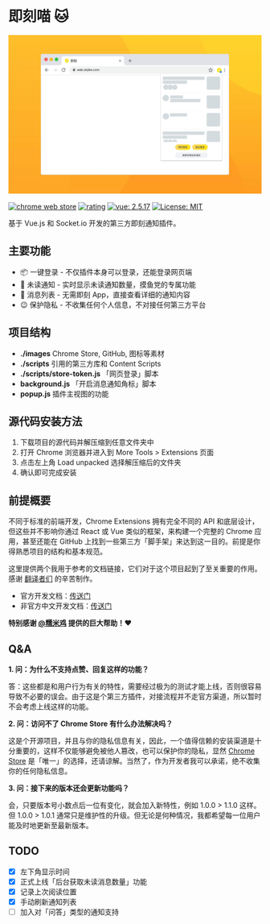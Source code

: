 # 即刻喵 🐱

![Chrome Store](./images/chrome_1@2x.jpg)

[![chrome web store](https://img.shields.io/chrome-web-store/v/gahlkoaglgmbpjoecaahganpccafojaa.svg)](https://chrome.google.com/webstore/detail/jike-web-qr/gahlkoaglgmbpjoecaahganpccafojaa?hl=zh-CN)
[![rating](https://img.shields.io/chrome-web-store/stars/gahlkoaglgmbpjoecaahganpccafojaa.svg)](https://chrome.google.com/webstore/detail/jike-web-qr/gahlkoaglgmbpjoecaahganpccafojaa?hl=zh-CN)
[![vue: 2.5.17](https://img.shields.io/badge/vue-2.5.17-green.svg)](https://cn.vuejs.org/v2/guide/installation.html)
[![License: MIT](https://img.shields.io/github/license/mashape/apistatus.svg)](https://opensource.org/licenses/MIT)

基于 Vue.js 和 Socket.io 开发的第三方即刻通知插件。

## 主要功能

* 📦 一键登录 - 不仅插件本身可以登录，还能登录网页端
* 📡 未读通知 - 实时显示未读通知数量，摸鱼党的专属功能
* 🚀 消息列表 - 无需即刻 App，直接查看详细的通知内容
* 😉 保护隐私 - 不收集任何个人信息，不对接任何第三方平台

## 项目结构

* **./images** Chrome Store, GitHub, 图标等素材
* **./scripts** 引用的第三方库和 Content Scripts
* **./scripts/store-token.js** 「网页登录」脚本
* **background.js** 「开启消息通知角标」脚本
* **popup.js** 插件主视图的功能

## 源代码安装方法

1. 下载项目的源代码并解压缩到任意文件夹中
2. 打开 Chrome 浏览器并进入到 More Tools > Extensions 页面
3. 点击左上角 Load unpacked 选择解压缩后的文件夹
4. 确认即可完成安装

## 前提概要

不同于标准的前端开发，Chrome Extensions 拥有完全不同的 API 和底层设计，但这些并不影响你通过 React 或 Vue 类似的框架，来构建一个完整的 Chrome 应用，甚至还能在 GitHub 上找到一些第三方「脚手架」来达到这一目的。前提是你得熟悉项目的结构和基本规范。

这里提供两个我用于参考的文档链接，它们对于这个项目起到了至关重要的作用。感谢 [翻译者们](https://plus.google.com/+Crxdoc-zhAppspot) 的辛苦制作。

* 官方开发文档：[传送门](https://developer.chrome.com/extensions)
* 非官方中文开发文档：[传送门](https://crxdoc-zh.appspot.com/extensions)

**特别感谢 [@糯米鸡](http://m.okjike.com/user/viko16) 提供的巨大帮助！️**❤️

## Q&A

**1. 问：为什么不支持点赞、回复这样的功能？**

答：这些都是和用户行为有关的特性，需要经过极为的测试才能上线，否则很容易导致不必要的误会。由于这是个第三方插件，对接流程并不走官方渠道，所以暂时不会考虑上线这样的功能。

**2. 问：访问不了 Chrome Store 有什么办法解决吗？**

这是个开源项目，并且与你的隐私信息有关，因此，一个值得信赖的安装渠道是十分重要的，这样不仅能够避免被他人篡改，也可以保护你的隐私，显然 [Chrome Store](https://chrome.google.com/webstore/detail/jike-web-qr/gahlkoaglgmbpjoecaahganpccafojaa?hl=zh-CN) 是「唯一」的选择，还请谅解。当然了，作为开发者我可以承诺，绝不收集你的任何隐私信息。

**3. 问：接下来的版本还会更新功能吗？**

会，只要版本号小数点后一位有变化，就会加入新特性，例如 1.0.0 > 1.1.0 这样。但 1.0.0 > 1.0.1 通常只是维护性的升级。但无论是何种情况，我都希望每一位用户能及时地更新至最新版本。

## TODO

- [x] 左下角显示时间
- [x] 正式上线「后台获取未读消息数量」功能
- [x] 记录上次阅读位置
- [x] 手动刷新通知列表
- [ ] 加入对「问答」类型的通知支持